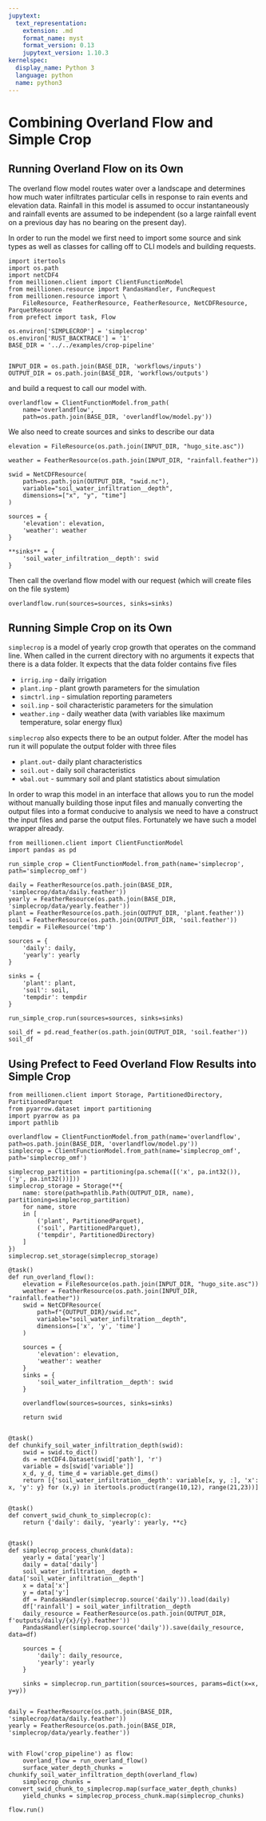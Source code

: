 ```yaml
---
jupytext:
  text_representation:
    extension: .md
    format_name: myst
    format_version: 0.13
    jupytext_version: 1.10.3
kernelspec:
  display_name: Python 3
  language: python
  name: python3
---
```


# Combining Overland Flow and Simple Crop

## Running Overland Flow on its Own

The overland flow model routes water over a landscape and determines how much water infiltrates particular cells in response to rain events and elevation data. Rainfall in this model is assumed to occur instantaneously and rainfall events are assumed to be independent (so a large rainfall event on a previous day has no bearing on the present day).

In order to run the model we first need to import some source and sink types as well as classes for calling off to CLI models and building requests.

```{code-cell} ipython3
import itertools
import os.path
import netCDF4
from meillionen.client import ClientFunctionModel
from meillionen.resource import PandasHandler, FuncRequest
from meillionen.resource import \
    FileResource, FeatherResource, FeatherResource, NetCDFResource, ParquetResource
from prefect import task, Flow

os.environ['SIMPLECROP'] = 'simplecrop'
os.environ['RUST_BACKTRACE'] = '1'
BASE_DIR = '../../examples/crop-pipeline'


INPUT_DIR = os.path.join(BASE_DIR, 'workflows/inputs')
OUTPUT_DIR = os.path.join(BASE_DIR, 'workflows/outputs')
```

and build a request to call our model with.

```{code-cell} ipython3
overlandflow = ClientFunctionModel.from_path(
    name='overlandflow', 
    path=os.path.join(BASE_DIR, 'overlandflow/model.py'))
```

 We also need to create sources and sinks to describe our data

```{code-cell} ipython3
elevation = FileResource(os.path.join(INPUT_DIR, "hugo_site.asc"))

weather = FeatherResource(os.path.join(INPUT_DIR, "rainfall.feather"))

swid = NetCDFResource(
    path=os.path.join(OUTPUT_DIR, "swid.nc"),
    variable="soil_water_infiltration__depth",
    dimensions=["x", "y", "time"]
)

sources = {
    'elevation': elevation,
    'weather': weather
}

**sinks** = {
    'soil_water_infiltration__depth': swid
}
```

Then call the overland flow model with our request (which will create files on the file system)

```{code-cell} ipython3
overlandflow.run(sources=sources, sinks=sinks)
```

## Running Simple Crop on its Own

`simplecrop`  is a model of yearly crop growth that operates on the command line. When called in the current directory with no arguments it expects that there is a data folder. It expects that the data folder contains five files

- `irrig.inp` - daily irrigation
- `plant.inp` - plant growth parameters for the simulation
- `simctrl.inp` - simulation reporting parameters
- `soil.inp` - soil characteristic parameters for the simulation
- `weather.inp` - daily weather data (with variables like maximum temperature, solar energy flux)

`simplecrop` also expects there to be an output folder. After the model has run it will populate the output folder with three files

- `plant.out`- daily plant characteristics
- `soil.out` - daily soil characteristics
- `wbal.out` - summary soil and plant statistics about simulation

In order to wrap this model in an interface that allows you to run the model without manually building those input files and manually converting the output files into a format conducive to analysis we need to have a construct the input files and parse the output files. Fortunately we have such a model wrapper already.

```{code-cell} ipython3
from meillionen.client import ClientFunctionModel
import pandas as pd

run_simple_crop = ClientFunctionModel.from_path(name='simplecrop', path='simplecrop_omf')
```

```{code-cell} ipython3
daily = FeatherResource(os.path.join(BASE_DIR, 'simplecrop/data/daily.feather'))
yearly = FeatherResource(os.path.join(BASE_DIR, 'simplecrop/data/yearly.feather'))
plant = FeatherResource(os.path.join(OUTPUT_DIR, 'plant.feather'))
soil = FeatherResource(os.path.join(OUTPUT_DIR, 'soil.feather'))
tempdir = FileResource('tmp')

sources = {
    'daily': daily,
    'yearly': yearly
}

sinks = {
    'plant': plant,
    'soil': soil,
    'tempdir': tempdir
}
```

```{code-cell} ipython3
run_simple_crop.run(sources=sources, sinks=sinks)
```

```{code-cell} ipython3
soil_df = pd.read_feather(os.path.join(OUTPUT_DIR, 'soil.feather'))
soil_df
```

## Using Prefect to Feed Overland Flow Results into Simple Crop

```{code-cell} ipython3
from meillionen.client import Storage, PartitionedDirectory, PartitionedParquet
from pyarrow.dataset import partitioning
import pyarrow as pa
import pathlib

overlandflow = ClientFunctionModel.from_path(name='overlandflow', path=os.path.join(BASE_DIR, 'overlandflow/model.py'))
simplecrop = ClientFunctionModel.from_path(name='simplecrop_omf', path='simplecrop_omf')

simplecrop_partition = partitioning(pa.schema([('x', pa.int32()), ('y', pa.int32())]))
simplecrop_storage = Storage(**{
    name: store(path=pathlib.Path(OUTPUT_DIR, name), partitioning=simplecrop_partition)
    for name, store
    in [
        ('plant', PartitionedParquet),
        ('soil', PartitionedParquet),
        ('tempdir', PartitionedDirectory)
    ]
})
simplecrop.set_storage(simplecrop_storage)
```

```{code-cell} ipython3
@task()
def run_overland_flow():
    elevation = FileResource(os.path.join(INPUT_DIR, "hugo_site.asc"))
    weather = FeatherResource(os.path.join(INPUT_DIR, "rainfall.feather"))
    swid = NetCDFResource(
        path=f"{OUTPUT_DIR}/swid.nc",
        variable="soil_water_infiltration__depth",
        dimensions=['x', 'y', 'time']
    )

    sources = {
        'elevation': elevation,
        'weather': weather
    }
    sinks = {
        'soil_water_infiltration__depth': swid
    }

    overlandflow(sources=sources, sinks=sinks)

    return swid


@task()
def chunkify_soil_water_infiltration_depth(swid):
    swid = swid.to_dict()
    ds = netCDF4.Dataset(swid['path'], 'r')
    variable = ds[swid['variable']]
    x_d, y_d, time_d = variable.get_dims()
    return [{'soil_water_infiltration__depth': variable[x, y, :], 'x': x, 'y': y} for (x,y) in itertools.product(range(10,12), range(21,23))]


@task()
def convert_swid_chunk_to_simplecrop(c):
    return {'daily': daily, 'yearly': yearly, **c}


@task()
def simplecrop_process_chunk(data):
    yearly = data['yearly']
    daily = data['daily']
    soil_water_infiltration__depth = data['soil_water_infiltration__depth']
    x = data['x']
    y = data['y']
    df = PandasHandler(simplecrop.source('daily')).load(daily)
    df['rainfall'] = soil_water_infiltration__depth
    daily_resource = FeatherResource(os.path.join(OUTPUT_DIR, f'outputs/daily/{x}/{y}.feather'))
    PandasHandler(simplecrop.source('daily')).save(daily_resource, data=df)

    sources = {
        'daily': daily_resource,
        'yearly': yearly
    }

    sinks = simplecrop.run_partition(sources=sources, params=dict(x=x, y=y))


daily = FeatherResource(os.path.join(BASE_DIR, 'simplecrop/data/daily.feather'))
yearly = FeatherResource(os.path.join(BASE_DIR, 'simplecrop/data/yearly.feather'))


with Flow('crop_pipeline') as flow:
    overland_flow = run_overland_flow()
    surface_water_depth_chunks = chunkify_soil_water_infiltration_depth(overland_flow)
    simplecrop_chunks = convert_swid_chunk_to_simplecrop.map(surface_water_depth_chunks)
    yield_chunks = simplecrop_process_chunk.map(simplecrop_chunks)

flow.run()
```
